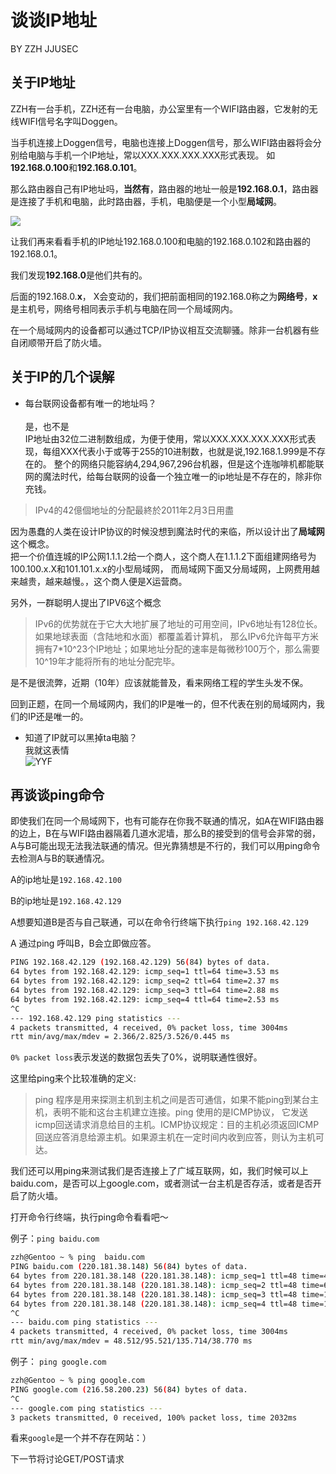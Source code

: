 
# 谈谈IP地址

BY ZZH JJUSEC

## 关于IP地址

ZZH有一台手机，ZZH还有一台电脑，办公室里有一个WIFI路由器，它发射的无线WIFI信号名字叫Doggen。

当手机连接上Doggen信号，电脑也连接上Doggen信号，那么WIFI路由器将会分别给电脑与手机一个IP地址，常以XXX.XXX.XXX.XXX形式表现。
如**192.168.0.100**和**192.168.0.101**。

那么路由器自己有IP地址吗，**当然有**，路由器的地址一般是**192.168.0.1**，路由器是连接了手机和电脑，此时路由器，手机，电脑便是一个小型**局域网**。

![](https://raw.githubusercontent.com/jjusec/issuer/master/network.png)


让我们再来看看手机的IP地址192.168.0.100和电脑的192.168.0.102和路由器的192.168.0.1。

我们发现**192.168.0**是他们共有的。

后面的192.168.0.**x**，
X会变动的，我们把前面相同的192.168.0称之为**网络号**，**x**是主机号，网络号相同表示手机与电脑在同一个局域网内。

在一个局域网内的设备都可以通过TCP/IP协议相互交流聊骚。除非一台机器有些自闭顺带开启了防火墙。

## 关于IP的几个误解

- 每台联网设备都有唯一的地址吗？<br><br>
是，也不是<br>IP地址由32位二进制数组成，为便于使用，常以XXX.XXX.XXX.XXX形式表现，每组XXX代表小于或等于255的10进制数，也就是说,192.168.1.999是不存在的。
整个的网络只能容纳4,294,967,296台机器，但是这个连咖啡机都能联网的魔法时代，给每台联网的设备一个独立唯一的ip地址是不存在的，除非你充钱。<br>

> IPv4的42億個地址的分配最終於2011年2月3日用盡

因为愚蠢的人类在设计IP协议的时候没想到魔法时代的来临，所以设计出了**局域网**这个概念。<br>
把一个价值连城的IP公网1.1.1.2给一个商人，这个商人在1.1.1.2下面组建网络号为100.100.x.X和101.101.x.x的小型局域网，
而局域网下面又分局域网，上网费用越来越贵，越来越慢。，这个商人便是X运营商。<br>

另外，一群聪明人提出了IPV6这个概念
> IPv6的优势就在于它大大地扩展了地址的可用空间，IPv6地址有128位长。如果地球表面（含陆地和水面）都覆盖着计算机，
那么IPv6允许每平方米拥有7*10^23个IP地址；如果地址分配的速率是每微秒100万个，那么需要10^19年才能将所有的地址分配完毕。

是不是很流弊，近期（10年）应该就能普及，看来网络工程的学生头发不保。

回到正题，在同一个局域网内，我们的IP是唯一的，但不代表在别的局域网内，我们的IP还是唯一的。

- 知道了IP就可以黑掉ta电脑？<br>
我就这表情<br>
![YYF](https://ws1.sinaimg.cn/large/006tKfTcgy1fpvciww77xj30gm09c450.jpg)





## 再谈谈ping命令

即使我们在同一个局域网下，也有可能存在你我不联通的情况，如A在WIFI路由器的边上，B在与WIFI路由器隔着几道水泥墙，那么B的接受到的信号会非常的弱，
A与B可能出现无法我法联通的情况。但光靠猜想是不行的，我们可以用ping命令去检测A与B的联通情况。

A的ip地址是`192.168.42.100`

B的ip地址是`192.168.42.129`

A想要知道B是否与自己联通，可以在命令行终端下执行`ping 192.168.42.129`

A 通过ping 呼叫B，B会立即做应答。


```bash
PING 192.168.42.129 (192.168.42.129) 56(84) bytes of data.
64 bytes from 192.168.42.129: icmp_seq=1 ttl=64 time=3.53 ms
64 bytes from 192.168.42.129: icmp_seq=2 ttl=64 time=2.37 ms
64 bytes from 192.168.42.129: icmp_seq=3 ttl=64 time=2.88 ms
64 bytes from 192.168.42.129: icmp_seq=4 ttl=64 time=2.53 ms
^C
--- 192.168.42.129 ping statistics ---
4 packets transmitted, 4 received, 0% packet loss, time 3004ms
rtt min/avg/max/mdev = 2.366/2.825/3.526/0.445 ms
```

`0% packet loss`表示发送的数据包丢失了0%，说明联通性很好。

这里给ping来个比较准确的定义:
> ping 程序是用来探测主机到主机之间是否可通信，如果不能ping到某台主机，表明不能和这台主机建立连接。ping 使用的是ICMP协议，
它发送icmp回送请求消息给目的主机。ICMP协议规定：目的主机必须返回ICMP回送应答消息给源主机。如果源主机在一定时间内收到应答，则认为主机可达。




我们还可以用ping来测试我们是否连接上了广域互联网，如，我们时候可以上baidu.com，是否可以上google.com，或者测试一台主机是否存活，或者是否开启了防火墙。

打开命令行终端，执行ping命令看看吧～

例子：`ping baidu.com`

```bash
zzh@Gentoo ~ % ping  baidu.com
PING baidu.com (220.181.38.148) 56(84) bytes of data.
64 bytes from 220.181.38.148 (220.181.38.148): icmp_seq=1 ttl=48 time=48.5 ms
64 bytes from 220.181.38.148 (220.181.38.148): icmp_seq=2 ttl=48 time=66.0 ms
64 bytes from 220.181.38.148 (220.181.38.148): icmp_seq=3 ttl=48 time=136 ms
64 bytes from 220.181.38.148 (220.181.38.148): icmp_seq=4 ttl=48 time=132 ms
^C
--- baidu.com ping statistics ---
4 packets transmitted, 4 received, 0% packet loss, time 3004ms
rtt min/avg/max/mdev = 48.512/95.521/135.714/38.770 ms
```


例子： `ping google.com`

```bash
zzh@Gentoo ~ % ping google.com
PING google.com (216.58.200.23) 56(84) bytes of data.
^C
--- google.com ping statistics ---
3 packets transmitted, 0 received, 100% packet loss, time 2032ms

```

看来`google`是一个并不存在网站：）

下一节将讨论GET/POST请求

